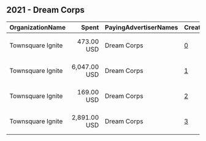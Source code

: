 ## 2021 - Dream Corps 
|OrganizationName|Spent|PayingAdvertiserNames|CreativeUrls|Impressions|Genders|AgeBrackets|CountryCodes|BillingAddresses|CandidateBallotInformation|
|:---|---:|:---|:---|---:|:---|:---|:---|:---|:---|
|Townsquare Ignite|473.00 USD|Dream Corps|[0](https://www.snap.com/political-ads/asset/bba4a47a7a2bab91d1c91aa0110a2e09d7d7e99e01935d3d60b2cda40489ea80?mediaType=mp4)|84,044||18-35|united states|"1 Manhattanville Road, Ste 202,Purchase,10577,US"||
|Townsquare Ignite|6,047.00 USD|Dream Corps|[1](https://www.snap.com/political-ads/asset/de4fc1e3e1f99cdc9c33429955e51be386833c1d44497fa6dd5098d26217e367?mediaType=mp4)|963,504||18+|united states|"1 Manhattanville Road, Ste 202,Purchase,10577,US"||
|Townsquare Ignite|169.00 USD|Dream Corps|[2](https://www.snap.com/political-ads/asset/98791458af1fffefbf0610f2cae59567f2646cff3204eb985c8d6b935497a91c?mediaType=mp4)|28,193||18-35|united states|"1 Manhattanville Road, Ste 202,Purchase,10577,US"||
|Townsquare Ignite|2,891.00 USD|Dream Corps|[3](https://www.snap.com/political-ads/asset/1485b01804d2d85d53412e7e9c581a8afdca90412df2ab5011f43cdd5ec0e211?mediaType=mp4)|802,200||18+|united states|"1 Manhattanville Road, Ste 202,Purchase,10577,US"||
